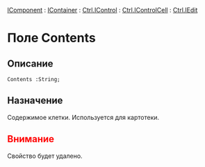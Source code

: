 ﻿---
Link: .Ctrl.IEdit.@Contents
---

[IComponent](topic:Com.Custom.ComClasses.IComponent.Default) :
[IContainer](topic:Com.Custom.ComClasses.IContainer.Default) :
[Ctrl.IControl](topic:Com.Custom.ComClasses.Ctrl.IControl.Default) :
[Ctrl.IControlCell](topic:Com.Custom.ComClasses.Ctrl.IControlCell.Default) :
[Ctrl.IEdit](Default)

# Поле Contents

## Описание

    Contents :String;

## Назначение

Содержимое клетки. Используется для картотеки.

## <span style="color:red">Внимание</span>

Свойство будет удалено.